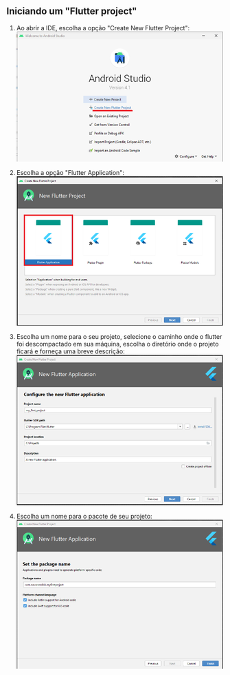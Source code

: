 ## Iniciando um "Flutter project"

1) Ao abrir a IDE, escolha a opção "Create New Flutter Project":  
![](https://github.com/SabrinaKaren/flutter-helper/blob/master/setup/assets/new_project_01.png)  

2) Escolha a opção "Flutter Application":   
![](https://github.com/SabrinaKaren/flutter-helper/blob/master/setup/assets/new_project_02.png)  

3) Escolha um nome para o seu projeto, selecione o caminho onde o flutter foi descompactado em sua máquina, escolha o diretório onde o projeto ficará e forneça uma breve descrição:   
![](https://github.com/SabrinaKaren/flutter-helper/blob/master/setup/assets/new_project_03.png)  

4) Escolha um nome para o pacote de seu projeto:   
![](https://github.com/SabrinaKaren/flutter-helper/blob/master/setup/assets/new_project_04.png)  
